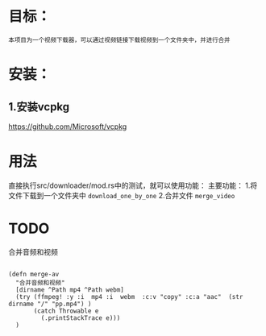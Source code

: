 # 目标：
    本项目为一个视频下载器，可以通过视频链接下载视频到一个文件夹中，并进行合并
    
# 安装：
## 1.安装vcpkg
https://github.com/Microsoft/vcpkg


# 用法

直接执行src/downloader/mod.rs中的测试，就可以使用功能：
主要功能：
1.将文件下载到一个文件夹中 `download_one_by_one`
2.合并文件 `merge_video`

# TODO
合并音频和视频
```

(defn merge-av
  "合并音频和视频"
  [dirname ^Path mp4 ^Path webm]
  (try (ffmpeg! :y :i  mp4 :i  webm  :c:v "copy" :c:a "aac"  (str dirname "/" "pp.mp4") )
       (catch Throwable e
         (.printStackTrace e)))
  )

```
